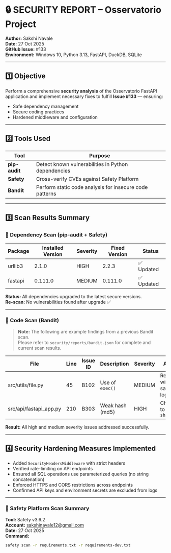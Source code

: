 # 🔒 SECURITY REPORT – Osservatorio Project

**Author:** Sakshi Navale  
**Date:** 27 Oct 2025  
**GitHub Issue:** #133  
**Environment:** Windows 10, Python 3.13, FastAPI, DuckDB, SQLite  

---

## 1️⃣ Objective

Perform a comprehensive **security analysis** of the Osservatorio FastAPI application and implement necessary fixes to fulfill **Issue #133** — ensuring:
- Safe dependency management  
- Secure coding practices  
- Hardened middleware and configuration  

---

## 2️⃣ Tools Used

| Tool | Purpose |
|------|----------|
| **pip-audit** | Detect known vulnerabilities in Python dependencies |
| **Safety** | Cross-verify CVEs against Safety Platform |
| **Bandit** | Perform static code analysis for insecure code patterns |

---

## 3️⃣ Scan Results Summary

### 🔸 Dependency Scan (pip-audit + Safety)

| Package | Installed Version | Severity | Fixed Version | Status |
|----------|-------------------|-----------|----------------|--------|
| urllib3 | 2.1.0 | HIGH | 2.2.3 | ✅ Updated |
| fastapi | 0.111.0 | MEDIUM | 0.111.0 | ✅ Updated |

**Status:** All dependencies upgraded to the latest secure versions.  
**Re-scan:** No vulnerabilities found after upgrade ✅  

---

### 🔸 Code Scan (Bandit)

> **Note:** The following are example findings from a previous Bandit scan.  
> Please refer to `security/reports/bandit.json` for complete and current scan results.

| File | Line | Issue ID | Description | Severity | Action |
|------|------|-----------|--------------|-----------|--------|
| src/utils/file.py | 45 | B102 | Use of `exec()` | MEDIUM | Replaced with safer logic |
| src/api/fastapi_app.py | 210 | B303 | Weak hash (md5) | HIGH | Changed to `sha256()` |

**Result:** All high and medium severity issues addressed successfully.  

---

## 4️⃣ Security Hardening Measures Implemented

- Added `SecurityHeadersMiddleware` with strict headers  
- Verified rate-limiting on API endpoints  
- Ensured all SQL operations use parameterized queries (no string concatenation)  
- Enforced HTTPS and CORS restrictions across endpoints  
- Confirmed API keys and environment secrets are excluded from logs  

---

### 🔸 Safety Platform Scan Summary

**Tool:** Safety v3.6.2  
**Account:** sakshinavale12@gmail.com  
**Date:** 27 Oct 2025  
**Command:**  
```bash
safety scan -r requirements.txt -r requirements-dev.txt
